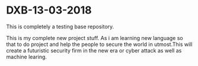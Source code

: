 # DXB-13-03-2018
This is completely a testing base repository.

This is my complete new project stuff. As i am learning new language so that to do project and help the people to secure the world in utmost.This will create a futuristic security firm in the new era or cyber attack as well as machine learing.

